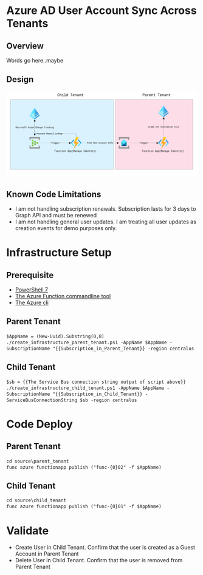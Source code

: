 # Azure AD User Account Sync Across Tenants

## Overview
Words go here..maybe

## Design 
![Dapr](./assets/design.png)

## Known Code Limitations
* I am not handling subscription renewals. Subscription lasts for 3 days to Graph API and must be renewed
* I am not handling general user updates. I am treating all user updates as creation events for demo purposes only.

# Infrastructure Setup

## Prerequisite
* [PowerShell 7](https://docs.microsoft.com/en-us/powershell/scripting/install/installing-powershell?view=powershell-7.1)
* [The Azure Function commandline tool](https://docs.microsoft.com/en-us/azure/azure-functions/functions-run-local?tabs=linux%2Ccsharp%2Cbash#v2)
* [The Azure cli](https://docs.microsoft.com/en-us/cli/azure/install-azure-cli-linux?pivots=apt)

## Parent Tenant 
```
$AppName = (New-Uuid).Substring(0,8)
./create_infrastructure_parent_tenant.ps1 -AppName $AppName -SubscriptionName "{{Subscription_in_Parent_Tenant}} -region centralus
```
## Child Tenant 
```
$sb = {{The Service Bus connection string output of script above}}
./create_infrastructure_child_tenant.ps1 -AppName $AppName -SubscriptionName "{{Subscription_in_Child_Tenant}} -ServiceBusConnectionString $sb -region centralus
```

# Code Deploy
## Parent Tenant 
```
cd source\parent_tenant
func azure functionapp publish ("func-{0}02" -f $AppName)
```

## Child Tenant 
```
cd source\child_tenant
func azure functionapp publish ("func-{0}01" -f $AppName)
```

# Validate 
* Create User in Child Tenant. Confirm that the user is created as a Guest Account in Parent Tenant
* Delete User in Child Tenant. Confirm that the user is removed from Parent Tenant